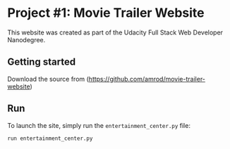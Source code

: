# Project #1: Movie Trailer Website

This website was created as part of the Udacity Full Stack Web Developer Nanodegree.

## Getting started

Download the source from (https://github.com/amrod/movie-trailer-website)

## Run

To launch the site, simply run the `entertainment_center.py` file:

```python
run entertainment_center.py
```